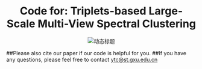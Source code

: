 <div align="center">
  <h1>Code for: Triplets-based Large-Scale Multi-View Spectral Clustering</h1>
  <img src="https://readme-typing-svg.demolab.com?font=Fira+Code&weight=600&size=24&duration=2800&color=00B4D8&center=true&width=580&lines=Please+cite+our paper+if+our+code+is+helpful+for+you" alt="动态标题">
</div>

##Please also cite our paper if our code is helpful for you.
##If you have any questions, please feel free to contact ytc@st.gxu.edu.cn
